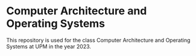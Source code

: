 # Computer Architecture and Operating Systems
This repository is used for the class Computer Architecture and Operating Systems at UPM in the year 2023.
